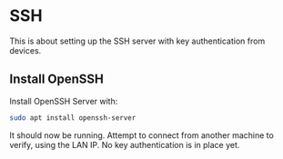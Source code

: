 # SSH

This is about setting up the SSH server with key authentication from devices.

## Install OpenSSH

Install OpenSSH Server with:

```bash
sudo apt install openssh-server
```

It should now be running. Attempt to connect from another machine to verify, using the LAN IP. No key authentication is in place yet.
